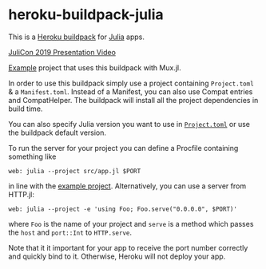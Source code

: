 heroku-buildpack-julia
======================

This is a [Heroku buildpack](https://devcenter.heroku.com/articles/buildpacks) for [Julia](http://julialang.org) apps.

[JuliCon 2019 Presentation Video](https://www.youtube.com/watch?v=p--assaV64g)

[Example](https://github.com/Optomatica/heroku-julia-sample) project that uses this buildpack with Mux.jl.

In order to use this buildpack simply use a project containing `Project.toml` & a `Manifest.toml`.
Instead of a Manifest, you can also use Compat entries and CompatHelper.
The buildpack will install all the project dependencies in build time.

You can also specify Julia version you want to use in [`Project.toml`](https://julialang.github.io/Pkg.jl/v1/compatibility) or use the buildpack default version.

To run the server for your project you can define a Procfile containing something like
```
web: julia --project src/app.jl $PORT
```
in line with the [example project](https://github.com/Optomatica/heroku-julia-sample).
Alternatively, you can use a server from HTTP.jl:
```
web: julia --project -e 'using Foo; Foo.serve("0.0.0.0", $PORT)'
```
where `Foo` is the name of your project and `serve` is a method which passes the `host` and `port::Int` to `HTTP.serve`.

Note that it it important for your app to receive the port number correctly and quickly bind to it.
Otherwise, Heroku will not deploy your app.
